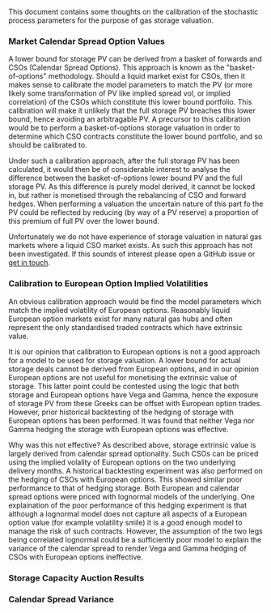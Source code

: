 This document contains some thoughts on the calibration of the stochastic process parameters for the purpose of gas storage valuation.

### Market Calendar Spread Option Values
A lower bound for storage PV can be derived from a basket of forwards and
CSOs (Calendar Spread Options). This approach is known as the "basket-of-options" methodology. Should a liquid market exist for CSOs, then it
makes sense to calibrate the model parameters to match the PV (or more likely some transformation of PV like implied spread vol, or implied correlation) of the CSOs which constitute this lower bound portfolio.
This calibration will make it unlikely that the full storage PV breaches this lower bound, hence avoiding an arbitragable PV.
A precursor to this calibration would be to perform a basket-of-options
storage valuation in order to determine which CSO contracts constitute the
lower bound portfolio, and so should be calibrated to.

Under such a calibration approach, after the full storage PV has been 
calculated, it would then be of considerable interest to analyse the 
difference between the basket-of-options lower bound PV and the full 
storage PV. As this difference is purely model derived, it cannot be locked 
in, but rather is monetised through the rebalancing of CSO and forward 
hedges. When performing a valuation the uncertain nature of this part fo the PV
could be reflected by reducing (by way of a PV reserve) a proportion of
this premium of full PV over the lower bound.

Unfortunately we do not have experience of storage valuation in natural gas
markets where a liquid CSO market exists. As such this approach has not been
investigated. If this sounds of interest please open a GitHub issue or 
[get in touch](mailto:jake@cmdty.co.uk?subject=Cmdty%20Storage%20CSO%20Calibration). 

### Calibration to European Option Implied Volatilities
An obvious calibration approach would be find the model parameters which
match the implied volatility of European options. Reasonably liquid 
European option markets exist for many natural gas hubs and often
represent the only standardised traded contracts which have extrinsic
value.

It is our opinion that calibration to European options is not a good 
approach for a model to be used for storage valuation. A lower bound for
actual storage deals cannot be derived from European options, and in our
opinion European options are not useful for monetising the extrinsic value of storage.
This latter point could be contested using the logic that both storage
and European options have Vega and Gamma, hence the exposure of storage
PV from these Greeks can be offset with European option trades. However,
prior historical backtesting of the hedging of storage with European
options has been performed. It was found that neither Vega nor Gamma
hedging the storage with European options was effective.

Why was this not effective? As described above, storage extrinsic 
value is largely derived from calendar spread optionality. Such CSOs
can be priced using the implied volality of European options on the
two underlying delivery months. A historical backtesting experiment
was also performed on the hedging of CSOs with European options. This
showed similar poor performance to that of hedging storage. Both
European and calendar spread options were priced with lognormal models
of the underlying. One explaination of the poor performance of this 
hedging experiment is that although a lognormal model does not capture
all aspects of a European option value (for example volatility smile)
it is a good enough model to manage the risk of such contracts.
However, the assumption of the two legs being correlated lognormal 
could be a sufficiently poor model to explain the variance of the 
calendar spread to render Vega and Gamma hedging of CSOs with European
options ineffective.

### Storage Capacity Auction Results


### Calendar Spread Variance

